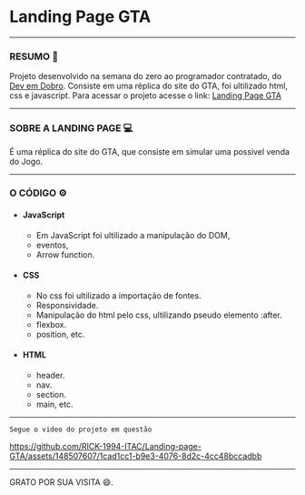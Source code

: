 # Landing Page GTA
***
### RESUMO 📝 
Projeto desenvolvido na semana do zero ao programador contratado, do [Dev em Dobro](https://github.com/devemdobro).
Consiste em uma réplica do site do GTA, foi ultilizado html, css e javascript.
Para acessar o projeto acesse o link: [Landing Page GTA](https://rick-1994-itac.github.io/Landing-page-GTA/)

***
### SOBRE A LANDING PAGE 💻
É uma réplica do site do GTA, que consiste em simular uma possivel venda do Jogo.
***
### O CÓDIGO ⚙️

* #### JavaScript
  * Em JavaScript foi ultilizado a manipulação do DOM,
  * eventos,
  * Arrow function.
  
* #### CSS
  * No css foi ultilizado a importação de fontes.
  * Responsividade.
  * Manipulação do html pelo css, ultilizando pseudo elemento :after.
  * flexbox.
  * position, etc.

* #### HTML 
   * header. 
   * nav.
   * section.
   * main, etc.
***
` Segue o video do projeto em questão `

  

https://github.com/RICK-1994-ITAC/Landing-page-GTA/assets/148507607/1cad1cc1-b9e3-4076-8d2c-4cc48bccadbb
***
GRATO POR SUA VISITA  😄.



